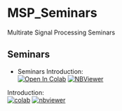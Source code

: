 # MSP_Seminars
Multirate Signal Processing Seminars

## Seminars

 - Seminars Introduction:<br>
 [![Open In Colab](https://colab.research.google.com/assets/colab-badge.svg)](https://colab.research.google.com/github/TUIlmenauAMS/MRSP_Seminars/blob/main/mrsp_seminars_intro_colab.ipynb)
 [![NBViewer](https://badgen.net/badge/View/in%20NBViewer/blue?icon=terminal)](https://nbviewer.jupyter.org/github/TUIlmenauAMS/MRSP_Seminars/blob/main/mrsp_seminars_intro.ipynb)
 
 Introduction:<br>
<a href="https://colab.research.google.com/github/TUIlmenauAMS/MRSP_Tutorials/blob/master/seminars/mrsp_seminars_intro_colab.ipynb" target="_blank"><img src="https://colab.research.google.com/assets/colab-badge.svg" alt="colab"></a>
<a href="https://nbviewer.org/github/TUIlmenauAMS/MRSP_Tutorials/blob/master/seminars/mrsp_seminars_intro.ipynb" target="_blank"><img src="https://badgen.net/badge/View/in%20NBViewer/blue?icon=terminal" alt="nbviewer"></a>







